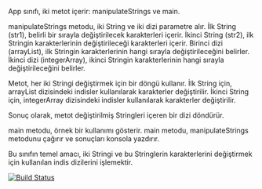 App sınıfı, iki metot içerir: manipulateStrings ve main.

manipulateStrings metodu, iki String ve iki dizi parametre alır. İlk String (str1), belirli bir sırayla değiştirilecek karakterleri içerir. İkinci String (str2), ilk Stringin karakterlerinin değiştirileceği karakterleri içerir. Birinci dizi (arrayList), ilk Stringin karakterlerinin hangi sırayla değiştirileceğini belirler. İkinci dizi (integerArray), ikinci Stringin karakterlerinin hangi sırayla değiştirileceğini belirler.

Metot, her iki Stringi değiştirmek için bir döngü kullanır. İlk String için, arrayList dizisindeki indisler kullanılarak karakterler değiştirilir. İkinci String için, integerArray dizisindeki indisler kullanılarak karakterler değiştirilir.

Sonuç olarak, metot değiştirilmiş Stringleri içeren bir dizi döndürür.

main metodu, örnek bir kullanımı gösterir. main metodu, manipulateStrings metodunu çağırır ve sonuçları konsola yazdırır.

Bu sınıfın temel amacı, iki Stringi ve bu Stringlerin karakterlerini değiştirmek için kullanılan indis dizilerini işlemektir.

[![Build Status](https://app.travis-ci.com/iet165/myDemoApp.svg?token=NfvG4KQqzfJQjbP8Usfn&branch=master)](https://app.travis-ci.com/iet165/myDemoApp)